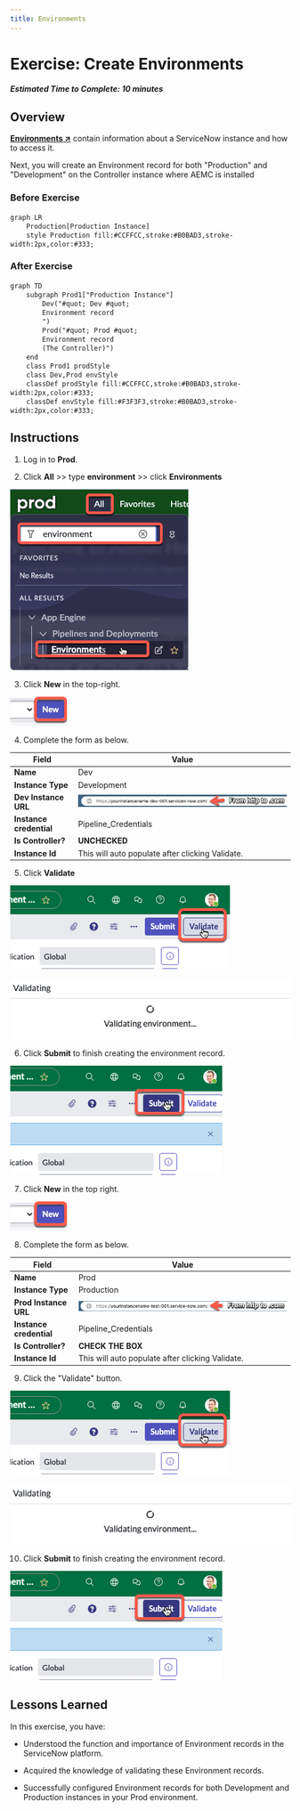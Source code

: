 ```yaml
---
title: Environments
---
```


#  Exercise: Create Environments

##### Estimated Time to Complete: 10 minutes

## Overview 

**<a href="https://docs.servicenow.com/csh?topicname=config-pipeline-environments.html&version=latest" target="_blank">Environments ↗</a>** contain information about a ServiceNow instance and how to access it.

Next, you will create an Environment record for both "Production" and "Development" on the Controller instance where AEMC is installed

### Before Exercise
``` mermaid
graph LR
    Production[Production Instance]
    style Production fill:#CCFFCC,stroke:#B0BAD3,stroke-width:2px,color:#333;
```

### After Exercise
``` mermaid
graph TD
    subgraph Prod1["Production Instance"]
        Dev("#quot; Dev #quot;
        Environment record
        ‎")
        Prod("#quot; Prod #quot;
        Environment record
        (The Controller)")
    end
    class Prod1 prodStyle
    class Dev,Prod envStyle
    classDef prodStyle fill:#CCFFCC,stroke:#B0BAD3,stroke-width:2px,color:#333;
    classDef envStyle fill:#F3F3F3,stroke:#B0BAD3,stroke-width:2px,color:#333;
```

## Instructions

1. Log in to **Prod**.


2. Click **All** >> type **environment** >> click **Environments**

![relative](../../assets/images/2023-06-30-15-17-33.png)

3. Click **New** in the top-right.

![relative](../../assets/images/2023-06-30-15-19-10.png)

4. Complete the form as below.

|Field | Value 
|---|---
|**Name** | Dev
|**Instance Type** | Development 
|**Dev Instance URL** | ![](../assets/images/2023-08-10-12-53-04.png)
|**Instance credential** | Pipeline_Credentials 
|**Is Controller?** | **UNCHECKED**
|**Instance Id** | This will auto populate after clicking Validate. 

5. Click **Validate**

![relative](../../assets/images/2023-07-11-15-38-49.png)

![relative](../../assets/images/2023-07-11-15-14-18.png)

6. Click **Submit** to finish creating the environment record.

![relative](../../assets/images/2023-07-11-15-37-58.png)

7. Click **New** in the top right.

![relative](../../assets/images/2023-06-30-15-19-10.png)

8. Complete the form as below.

|Field | Value 
|---|---
|**Name** | Prod 
|**Instance Type** | Production 
|**Prod Instance URL** | ![](../assets/images/2023-08-10-13-17-01.png)
|**Instance credential** | Pipeline_Credentials 
|**Is Controller?** | **CHECK THE BOX**
|**Instance Id** | This will auto populate after clicking Validate. 

9. Click the "Validate" button. 

![relative](../../assets/images/2023-07-11-15-38-49.png)

![relative](../../assets/images/2023-07-11-15-14-18.png)

10. Click **Submit** to finish creating the environment record.

![relative](../../assets/images/2023-07-11-15-37-58.png)

## Lessons Learned

In this exercise, you have:

- Understood the function and importance of Environment records in the ServiceNow platform.

- Acquired the knowledge of validating these Environment records.

- Successfully configured Environment records for both Development and Production instances in your Prod environment.